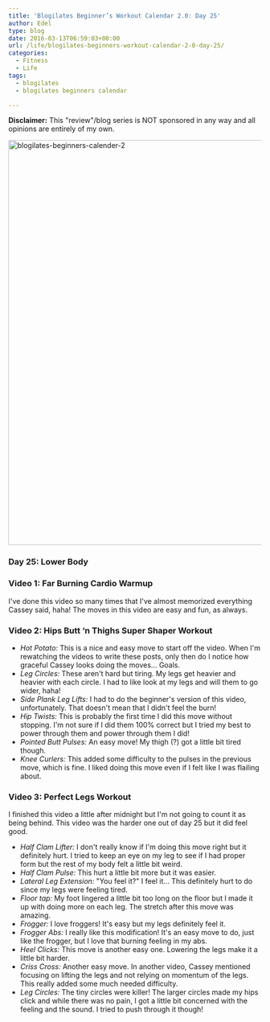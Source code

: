 ```yaml
---
title: 'Blogilates Beginner’s Workout Calendar 2.0: Day 25'
author: Edel
type: blog
date: 2016-03-13T06:59:03+00:00
url: /life/blogilates-beginners-workout-calendar-2-0-day-25/
categories:
  - Fitness
  - Life
tags:
  - blogilates
  - blogilates beginners calendar

---
```

**Disclaimer:** This "review"/blog series is NOT sponsored in any way and all opinions are entirely of my own.

<a href="http://scattered.me/wp-content/uploads/2016/02/blogilates-beginners-calender-2.png" rel="attachment wp-att-11076"><img src="http://scattered.me/wp-content/uploads/2016/02/blogilates-beginners-calender-2-1024x806.png" alt="blogilates-beginners-calender-2" width="1024" height="806" class="alignnone size-large wp-image-11076" srcset="http://erzadel.net/blog/wp-content/uploads/2016/02/blogilates-beginners-calender-2-1024x806.png 1024w, http://erzadel.net/blog/wp-content/uploads/2016/02/blogilates-beginners-calender-2-300x236.png 300w, http://erzadel.net/blog/wp-content/uploads/2016/02/blogilates-beginners-calender-2-768x604.png 768w" sizes="(max-width: 1024px) 100vw, 1024px" /></a>

### Day 25: Lower Body

### Video 1: Far Burning Cardio Warmup

I've done this video so many times that I've almost memorized everything Cassey said, haha! The moves in this video are easy and fun, as always.

<div class="flex-video">
</div>

### Video 2: Hips Butt &#8216;n Thighs Super Shaper Workout

<div class="flex-video">
</div>

  * _Hot Potato:_ This is a nice and easy move to start off the video. When I'm rewatching the videos to write these posts, only then do I notice how graceful Cassey looks doing the moves&#8230; Goals.
  * _Leg Circles:_ These aren't hard but tiring. My legs get heavier and heavier with each circle. I had to like look at my legs and will them to go wider, haha!
  * _Side Plank Leg Lifts:_ I had to do the beginner's version of this video, unfortunately. That doesn't mean that I didn't feel the burn!
  * _Hip Twists:_ This is probably the first time I did this move without stopping. I'm not sure if I did them 100% correct but I tried my best to power through them and power through them I did!
  * _Pointed Butt Pulses:_ An easy move! My thigh (?) got a little bit tired though.
  * _Knee Curlers:_ This added some difficulty to the pulses in the previous move, which is fine. I liked doing this move even if I felt like I was flailing about.

### Video 3: Perfect Legs Workout

I finished this video a little after midnight but I'm not going to count it as being behind. This video was the harder one out of day 25 but it did feel good. 

<div class="flex-video">
</div>

  * _Half Clam Lifter:_ I don't really know if I'm doing this move right but it definitely hurt. I tried to keep an eye on my leg to see if I had proper form but the rest of my body felt a little bit weird.
  * _Half Clam Pulse:_ This hurt a little bit more but it was easier.
  * _Lateral Leg Extension:_ "You feel it?" I feel it&#8230; This definitely hurt to do since my legs were feeling tired.
  * _Floor tap:_ My foot lingered a little bit too long on the floor but I made it up with doing more on each leg. The stretch after this move was amazing.
  * _Frogger:_ I love froggers! It's easy but my legs definitely feel it.
  * _Frogger Abs:_ I really like this modification! It's an easy move to do, just like the frogger, but I love that burning feeling in my abs.
  * _Heel Clicks:_ This move is another easy one. Lowering the legs make it a little bit harder.
  * _Criss Cross:_ Another easy move. In another video, Cassey mentioned focusing on lifting the legs and not relying on momentum of the legs. This really added some much needed difficulty.
  * _Leg Circles:_ The tiny circles were killer! The larger circles made my hips click and while there was no pain, I got a little bit concerned with the feeling and the sound. I tried to push through it though!


